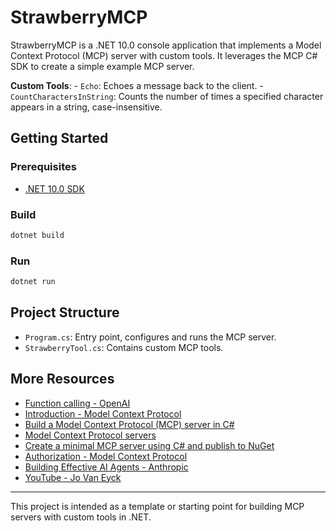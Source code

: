 # StrawberryMCP

StrawberryMCP is a .NET 10.0 console application that implements a Model Context Protocol (MCP) server with custom tools. It leverages the MCP C# SDK to create a simple example MCP server.

**Custom Tools**:
	- `Echo`: Echoes a message back to the client.
	- `CountCharactersInString`: Counts the number of times a specified character appears in a string, case-insensitive.

## Getting Started

### Prerequisites
- [.NET 10.0 SDK](https://dotnet.microsoft.com/en-us/download/dotnet/10.0)

### Build
```powershell
dotnet build
```

### Run
```powershell
dotnet run
```

## Project Structure

- `Program.cs`: Entry point, configures and runs the MCP server.
- `StrawberryTool.cs`: Contains custom MCP tools.

## More Resources

- [Function calling - OpenAI](https://platform.openai.com/docs/guides/function-calling)
- [Introduction - Model Context Protocol](https://modelcontextprotocol.io/docs/getting-started/intro)
- [Build a Model Context Protocol (MCP) server in C#](https://devblogs.microsoft.com/dotnet/build-a-model-context-protocol-mcp-server-in-csharp/)
- [Model Context Protocol servers](https://github.com/modelcontextprotocol/servers)
- [Create a minimal MCP server using C# and publish to NuGet](https://learn.microsoft.com/en-us/dotnet/ai/quickstarts/build-mcp-server)
- [Authorization - Model Context Protocol](https://modelcontextprotocol.io/specification/2025-06-18/basic/authorization)
- [Building Effective AI Agents - Anthropic](https://www.anthropic.com/engineering/building-effective-agents)
- [YouTube - Jo Van Eyck](https://www.youtube.com/@JoVanEyck)

---
This project is intended as a template or starting point for building MCP servers with custom tools in .NET.
